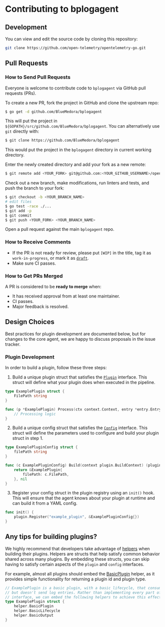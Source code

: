 # Contributing to bplogagent

## Development

You can view and edit the source code by cloning this repository:

```bash
git clone https://github.com/open-telemetry/opentelemetry-go.git
```
## Pull Requests

### How to Send Pull Requests

Everyone is welcome to contribute code to `bplogagent` via
GitHub pull requests (PRs).

To create a new PR, fork the project in GitHub and clone the upstream
repo:

```sh
$ go get -d github.com/BlueMedora/bplogagent
```

This will put the project in `${GOPATH}/src/github.com/BlueMedora/bplogagent`. You
can alternatively use `git` directly with:

```sh
$ git clone https://github.com/BlueMedora/bplogagent
```

This would put the project in the `bplogagent` directory in
current working directory.

Enter the newly created directory and add your fork as a new remote:

```sh
$ git remote add <YOUR_FORK> git@github.com:<YOUR_GITHUB_USERNAME>/opentelemetry-go
```

Check out a new branch, make modifications, run linters and tests, and
push the branch to your fork:

```sh
$ git checkout -b <YOUR_BRANCH_NAME>
# edit files
$ go test -race ./...
$ git add -p
$ git commit
$ git push <YOUR_FORK> <YOUR_BRANCH_NAME>
```

Open a pull request against the main `bplogagent` repo.

### How to Receive Comments

* If the PR is not ready for review, please put `[WIP]` in the title,
  tag it as `work-in-progress`, or mark it as
  [`draft`](https://github.blog/2019-02-14-introducing-draft-pull-requests/).
* Make sure CI passes.

### How to Get PRs Merged

A PR is considered to be **ready to merge** when:

* It has received approval from at least one maintainer.
* CI passes.
* Major feedback is resolved.

## Design Choices

Best practices for plugin development are documented below, but for changes to
the core agent, we are happy to discuss proposals in the issue tracker.

### Plugin Development

In order to build a plugin, follow these three steps:
1. Build a unique plugin struct that satisfies the [`Plugin`](plugin/plugin.go) interface. This struct will define what your plugin does when executed in the pipeline.

```go
type ExamplePlugin struct {
	FilePath string
}

func (p *ExamplePlugin) Process(ctx context.Context, entry *entry.Entry) error {
	// Processing logic
}
```

2. Build a unique config struct that satisfies the [`Config`](plugin/config.go) interface. This struct will define the parameters used to configure and build your plugin struct in step 1.

```go
type ExamplePluginConfig struct {
	filePath string
}

func (c ExamplePluginConfig) Build(context plugin.BuildContext) (plugin.Plugin, error) {
	return &ExamplePlugin{
		filePath: c.FilePath,
	}, nil
}
```

3. Register your config struct in the plugin registry using an `init()` hook. This will ensure that the agent knows about your plugin at runtime and can build it from a YAML config.

```go
func init() {
	plugin.Register("example_plugin", &ExamplePluginConfig{})
}
```

## Any tips for building plugins?
We highly recommend that developers take advantage of [helpers](plugin/helper) when building their plugins. Helpers are structs that help satisfy common behavior shared across many plugins. By embedding these structs, you can skip having to satisfy certain aspects of the `plugin` and `config` interfaces.

For example, almost all plugins should embed the [BasicPlugin](plugin/helper/basic_plugin.go) helper, as it provides simple functionality for returning a plugin id and plugin type.

```go
// ExamplePlugin is a basic plugin, with a basic lifecycle, that consumes
// but doesn't send log entries. Rather than implementing every part of the plugin
// interface, we can embed the following helpers to achieve this effect.
type ExamplePlugin struct {
	helper.BasicPlugin
	helper.BasicLifecycle
	helper.BasicOutput
}
```
